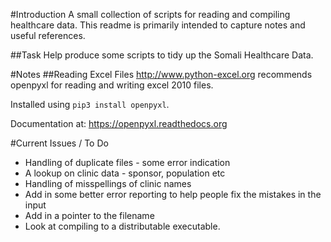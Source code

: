 
#Introduction
A small collection of scripts for reading and compiling healthcare data.
This readme is primarily intended to capture notes and useful references.

##Task
Help produce some scripts to tidy up the Somali Healthcare Data.

#Notes
##Reading Excel Files
http://www.python-excel.org recommends openpyxl for reading and writing excel 2010 files.

Installed using `pip3 install openpyxl`.

Documentation at: https://openpyxl.readthedocs.org


#Current Issues / To Do

* Handling of duplicate files - some error indication
* A lookup on clinic data - sponsor, population etc
* Handling of misspellings of clinic names
* Add in some better error reporting to help people fix the mistakes in the input
* Add in a pointer to the filename
* Look at compiling to a distributable executable.
